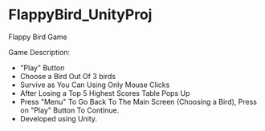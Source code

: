 # FlappyBird_UnityProj
Flappy Bird Game

Game Description:
- "Play" Button
- Choose a Bird Out Of 3 birds
- Survive as You Can Using Only Mouse Clicks
- After Losing a Top 5 Highest Scores Table Pops Up
- Press "Menu" To Go Back To The Main Screen (Choosing a Bird), Press on "Play" Button To Continue.
- Developed using Unity.
